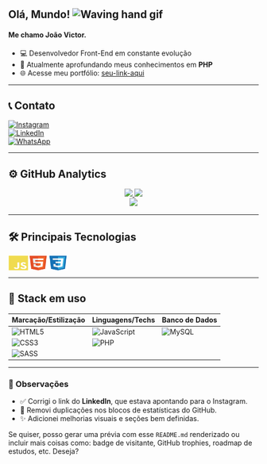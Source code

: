 ## Olá, Mundo! <img width="30" src="https://raw.githubusercontent.com/kaueMarques/kaueMarques/master/hi.gif" alt="Waving hand gif" />

#### Me chamo João Victor.

- 💻 Desenvolvedor Front-End em constante evolução  
- 🚀 Atualmente aprofundando meus conhecimentos em **PHP**  
- 🌐 Acesse meu portfólio: [seu-link-aqui](#)

---

## 📞 Contato

[![Instagram](https://img.shields.io/badge/Instagram-E4405F?style=for-the-badge&logo=instagram&logoColor=white)](https://www.instagram.com/_j.victor1)  
[![LinkedIn](https://img.shields.io/badge/LinkedIn-0077B5?style=for-the-badge&logo=linkedin&logoColor=white)](https://www.linkedin.com/in/seu-linkedin-aqui)  
[![WhatsApp](https://img.shields.io/badge/WhatsApp-25D366?style=for-the-badge&logo=whatsapp&logoColor=white)](https://wa.me/5598991573534)

---

## ⚙️ GitHub Analytics

<div align="center">
  <a href="https://github.com/Victor1x">
    <img height="180em" src="https://github-readme-stats.vercel.app/api?username=Victor1x&show_icons=true&theme=github_dark&include_all_commits=true&count_private=true"/>
    <img height="180em" src="https://github-readme-stats.vercel.app/api/top-langs/?username=Victor1x&layout=compact&langs_count=7&theme=github_dark"/>
  </a>
</div>

<!-- Gráfico de rosca -->
<div align="center">
  <img height="200em" src="https://github-readme-stats.vercel.app/api/top-langs/?username=Victor1x&layout=donut&theme=github_dark"/>
</div>

---

## 🛠 Principais Tecnologias

<div style="display:flex"><br>
  <img align="center" alt="JavaScript" height="30" width="40" src="https://raw.githubusercontent.com/devicons/devicon/master/icons/javascript/javascript-plain.svg">
  <img align="center" alt="HTML5" height="30" width="40" src="https://raw.githubusercontent.com/devicons/devicon/master/icons/html5/html5-original.svg">
  <img align="center" alt="CSS3" height="30" width="40" src="https://raw.githubusercontent.com/devicons/devicon/master/icons/css3/css3-original.svg">
</div>

---

## 📌 Stack em uso

| Marcação/Estilização                                                                 | Linguagens/Techs                                                               | Banco de Dados                                                                 |
|--------------------------------------------------------------------------------------|--------------------------------------------------------------------------------|--------------------------------------------------------------------------------|
| ![HTML5](https://img.shields.io/badge/html5-%23E34F26.svg?style=for-the-badge&logo=html5&logoColor=white) | ![JavaScript](https://img.shields.io/badge/javascript-%23323330.svg?style=for-the-badge&logo=javascript&logoColor=%23F7DF1E) | ![MySQL](https://img.shields.io/badge/mysql-%2300f.svg?style=for-the-badge&logo=mysql&logoColor=white) |
| ![CSS3](https://img.shields.io/badge/css3-%231572B6.svg?style=for-the-badge&logo=css3&logoColor=white) | ![PHP](https://img.shields.io/badge/php-%23777BB4.svg?style=for-the-badge&logo=php&logoColor=white) | |
| ![SASS](https://img.shields.io/badge/SASS-hotpink.svg?style=for-the-badge&logo=SASS&logoColor=white) | | |

---

### 👀 Observações

- ✅ Corrigi o link do **LinkedIn**, que estava apontando para o Instagram.
- 🧹 Removi duplicações nos blocos de estatísticas do GitHub.
- ✨ Adicionei melhorias visuais e seções bem definidas.

Se quiser, posso gerar uma prévia com esse `README.md` renderizado ou incluir mais coisas como: badge de visitante, GitHub trophies, roadmap de estudos, etc. Deseja?
